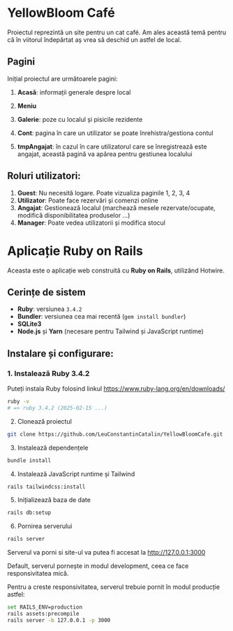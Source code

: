 # YellowBloom Café
Proiectul reprezintă un site pentru un cat café. Am ales această temă pentru că în viitorul îndepărtat aș vrea să deschid un astfel de local.

## Pagini
Inițial proiectul are următoarele pagini:
1. **Acasă**: informații generale despre local
2. **Meniu** 
3. **Galerie**: poze cu localul și pisicile rezidente
4. **Cont**: pagina în care un utilizator se poate înrehistra/gestiona contul

5. **tmpAngajat**: în cazul în care utilizatorul care se înregistrează este angajat, această pagină va apărea pentru gestiunea localului

## Roluri utilizatori:
1. **Guest**: Nu necesită logare. Poate vizualiza paginile 1, 2, 3, 4
2. **Utilizator**: Poate face rezervări și comenzi online
3. **Angajat**: Gestionează localul (marchează mesele rezervate/ocupate, modifică disponibilitatea produselor ...)
3. **Manager**: Poate vedea utilizatorii și modifica stocul


# Aplicație Ruby on Rails

Aceasta este o aplicație web construită cu **Ruby on Rails**, utilizând Hotwire.

## Cerințe de sistem

- **Ruby**: versiunea `3.4.2`
- **Bundler**: versiunea cea mai recentă (`gem install bundler`)
- **SQLite3**
- **Node.js** și **Yarn** (necesare pentru Tailwind și JavaScript runtime)

## Instalare și configurare:

### 1. Instalează Ruby 3.4.2

Puteți instala Ruby folosind linkul https://www.ruby-lang.org/en/downloads/

```bash
ruby -v
# => ruby 3.4.2 (2025-02-15 ...)
```

2. Clonează proiectul
```bash
git clone https://github.com/LeuConstantinCatalin/YellowBloomCafe.git
```

3. Instalează dependențele
```bash
bundle install
```

4. Instalează JavaScript runtime și Tailwind
```bash
rails tailwindcss:install
```

5. Inițializează baza de date
```bash
rails db:setup
```

6. Pornirea serverului
```bash
rails server
```
Serverul va porni si site-ul va putea fi accesat la http://127.0.0.1:3000

Default, serverul pornește in modul development, ceea ce face responsivitatea mică.

Pentru a creste responsivitatea, serverul trebuie pornit în modul producție astfel:

```bash
set RAILS_ENV=production
rails assets:precompile
rails server -b 127.0.0.1 -p 3000
```